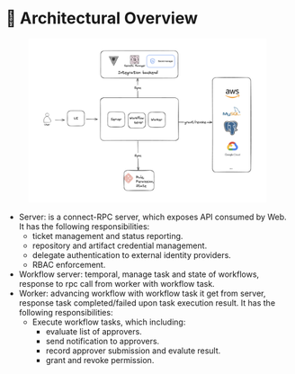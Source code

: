 # 🛴 Architectural Overview

<figure><img src="../.gitbook/assets/image (2).png" alt=""><figcaption></figcaption></figure>

* Server: is a connect-RPC server, which exposes API consumed by Web. It has the following responsibilities:
  * ticket management and status reporting.
  * repository and artifact credential management.
  * delegate authentication to external identity providers.
  * RBAC enforcement.
* Workflow server: temporal, manage task and state of workflows, response to rpc call from worker with workflow task.
* Worker: advancing workflow with workflow task it get from server, response task completed/failed upon task execution result.  It has the following responsibilities:
  * Execute workflow tasks, which including:
    * evaluate list of approvers.
    * send notification to approvers.
    * record approver submission and evalute result.
    * grant and revoke permission.
